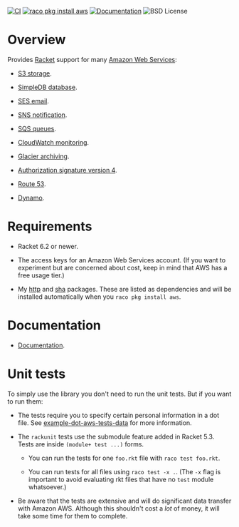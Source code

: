 [![CI](https://github.com/greghendershott/aws/workflows/CI/badge.svg)](https://github.com/greghendershott/aws/actions)
[![raco pkg install aws](https://img.shields.io/badge/raco_pkg_install-aws-aa00ff.svg)](http:pkgs.racket-lang.org/#[aws])
[![Documentation](https://img.shields.io/badge/read-documentation-blue.svg)](http://pkg-build.racket-lang.org/doc/aws@aws/index.html)
![BSD License](https://img.shields.io/badge/license-BSD-green)

# Overview

Provides [Racket](http://www.racket-lang.org) support for many [Amazon
Web Services](http://aws.amazon.com/documentation/):

* [S3 storage](http://docs.amazonwebservices.com/AmazonS3/latest/dev/Welcome.html).

* [SimpleDB database](http://docs.amazonwebservices.com/AmazonSimpleDB/latest/DeveloperGuide/Welcome.html).

* [SES email](http://docs.amazonwebservices.com/ses/latest/DeveloperGuide/Welcome.html).

* [SNS notification](http://docs.amazonwebservices.com/sns/latest/api/Welcome.html?r=9480).

* [SQS queues](http://docs.amazonwebservices.com/AWSSimpleQueueService/latest/SQSDeveloperGuide/Welcome.html).

* [CloudWatch monitoring](http://docs.amazonwebservices.com/AmazonCloudWatch/latest/DeveloperGuide/Welcome.html).

* [Glacier archiving](http://docs.amazonwebservices.com/amazonglacier/latest/dev/introduction.html).

* [Authorization signature version 4](http://docs.amazonwebservices.com/general/latest/gr/signature-version-4.html).

* [Route 53](http://docs.amazonwebservices.com/Route53/latest/APIReference/Welcome.html).

* [Dynamo](http://docs.amazonwebservices.com/amazondynamodb/latest/developerguide/Introduction.html).


# Requirements

* Racket 6.2 or newer.

* The access keys for an Amazon Web Services account. (If you want to
  experiment but are concerned about cost, keep in mind that AWS has a
  free usage tier.)

* My [http] and [sha] packages. These are listed as dependencies and
  will be installed automatically when you `raco pkg install aws`.

[http]: https://github.com/greghendershott/http
[sha]: https://github.com/greghendershott/sha


# Documentation

* [Documentation](http://pkg-build.racket-lang.org/doc/aws@aws/index.html).


# Unit tests

To simply use the library you don't need to run the unit tests. But if you
want to run them:

* The tests require you to specify certain personal information in a dot
  file. See
  [example-dot-aws-tests-data](https://github.com/greghendershott/aws/blob/master/tests/example-dot-aws-tests-data)
  for more information.

* The `rackunit` tests use the submodule feature added in Racket 5.3. Tests are
  inside `(module+ test ...)` forms.

  * You can run the tests for one `foo.rkt` file with `raco test foo.rkt`.

  * You can run tests for all files using `raco test -x .`.  (The `-x` flag is
    important to avoid evaluating rkt files that have no `test` module
    whatsoever.)

* Be aware that the tests are extensive and will do significant data
  transfer with Amazon AWS. Although this shouldn't cost a _lot_ of
  money, it will take some time for them to complete.
